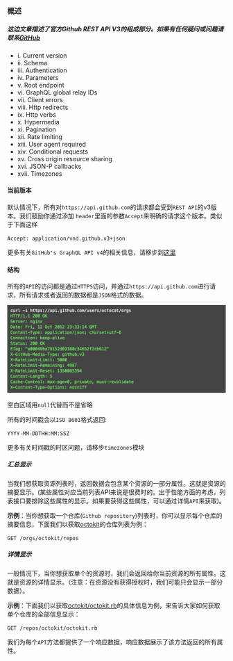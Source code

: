 ### 概述

##### 这边文章描述了官方Github REST API V3的组成部分。如果有任何疑问或问题请联系[GitHub](https://github.com/contact)

-    i. Current version
-   ii. Schema
-  iii. Authentication 
-   iv. Parameters
-    v. Root endpoint
-   vi. GraphQL global relay IDs
-  vii. Client errors
- viii. Http redirects
-   ix. Http verbs
-    x. Hypermedia
-   xi. Pagination
-  xii. Rate limiting
- xiii. User agent required
-  xiv. Conditional requests
-   xv. Cross origin resource sharing
-  xvi. JSON-P callbacks
- xvii. Timezones

#### 当前版本

默认情况下，所有对`https://api.github.com`的请求都会受到`REST API`的v3版本。我们鼓励你通过添加 `header`里面的参数`Accept`来明确的请求这个版本。类似于下面这样

	Accept: application/vnd.github.v3+json

更多有关`GitHub's GraphQL API v4`的相关信息，请移步到[这里](https://developer.github.com/v4/)

#### 结构

所有的`API`的访问都是通过`HTTPS`访问，并通过`https://api.github.com`进行请求，所有请求或者返回的数据都是`JSON`格式的数据。

![schema](https://github.com/5ibinbin/github-api-v3/blob/master/img/current1.png)

空白区域用`null`代替而不是省略

所有的时间戳会以`ISO 8601`格式返回:

	YYYY-MM-DDTHH:MM:SSZ

更多有关时间戳的时区问题，请移步`timezones`模块

##### 汇总显示

当我们想获取资源列表时，返回数据会包含某个资源的一部分属性。这就是资源的摘要显示。(某些属性对应当前列表API来说是很费时的。出于性能方面的考虑，列表接口要排除这些属性的显示。如果要获得这些属性，可以通过详情`API`来获取)。

**示例**：当你想获取一个仓库(`Github repository`)列表时，你可以显示每个仓库的摘要信息，下面我们以获取[octokit](https://github.com/octokit)的仓库列表为例：

	GET /orgs/octokit/repos
	
##### 详情显示

一般情况下，当你想获取单个的资源时，我们会返回给你当前资源的所有属性。这就是资源的详情显示。（注意：在资源没有获得授权时，我们可能只会显示一部分数据）。

**示例**：下面我们以获取[octokit/octokit.rb](https://github.com/octokit/octokit.rb)的具体信息为例，来告诉大家如何获取单个仓库的全部信息显示：

	GET /repos/octokit/octokit.rb
	
我们为每个`API`方法都提供了一个响应数据，响应数据展示了该方法返回的所有属性。


